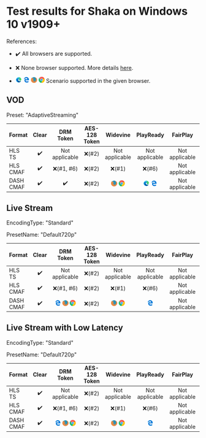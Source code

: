 # Test results for Shaka on Windows 10 v1909+

References:

- ✔️ All browsers are supported.

- ❌ None browser supported. More details [here](issues.md).

- ![newedge](../../icons/edge-new.png) ![edge](../../icons/edge.png) ![firefox](../../icons/firefox.png) ![chrome](../../icons/chrome.png) Scenario supported in the given browser.

## VOD

Preset: "AdaptiveStreaming"

| Format | Clear | DRM Token | AES-128 Token | Widevine | PlayReady | FairPlay | AES-128 | Sidecar captions |
| --------- | :---: | :---: | :----------------------------------------------------------: | :----------------------------------------------------------: | :------: | :----------------------------------------------------------: | :------: | :------: |
| HLS TS    | ✔️ | Not applicable | ❌(#2) | Not applicable | Not applicable | Not applicable | ❌(#2) | ✔️ |
| HLS CMAF  | ✔️ | ❌(#1, #6) | ❌(#2) | ❌(#1) | ❌(#6) | Not applicable | ❌(#2) | ✔️ |
| DASH CMAF | ✔️ | ✔️ | ❌(#2) | ![firefox](../../icons/firefox.png) ![chrome](../../icons/chrome.png) | ![edge](../../icons/edge-new.png) ![edge](../../icons/edge.png) | Not applicable | ❌(#2) | ✔️ |

## Live Stream

EncodingType: "Standard"

PresetName: "Default720p"

| Format | Clear | DRM Token | AES-128 Token | Widevine | PlayReady | FairPlay | AES-128 | Live Transcription |
| --------- | :---: | :---: | :----------------------------------------------------------: | :----------------------------------------------------------: | :------: | :----------------------------------------------------------: | :------: | :------: |
| HLS TS    | ✔️ | Not applicable | ❌(#2) | Not applicable | Not applicable | Not applicable| ❌(| ❌(#12) |
| HLS CMAF  | ✔️ | ❌(#1, #6) | ❌(#2) | ❌(#1) | ❌(#6) | Not applicable | ❌(#2) | ❌(#12) |
| DASH CMAF | ✔️ | ![edge](../../icons/edge.png) ![firefox](../../icons/firefox.png) ![chrome](../../icons/chrome.png) | ❌(#2) | ![firefox](../../icons/firefox.png) ![chrome](../../icons/chrome.png) | ![edge](../../icons/edge.png) | Not applicable | ❌(#2) | ✔️ |

## Live Stream with Low Latency

EncodingType: "Standard"

PresetName: "Default720p"

| Format | Clear | DRM Token | AES-128 Token | Widevine | PlayReady | FairPlay | AES-128 |
| --------- | :---: | :---: | :----------------------------------------------------------: | :----------------------------------------------------------: | :------: | :----------------------------------------------------------: | :----------------------------------------------------------: |
| HLS TS    | ✔️ | Not applicable | ❌(#2) | Not applicable | Not applicable | Not applicable| ❌(#2) | ✔️ |
| HLS CMAF  | ✔️ | ❌(#1, #6) | ❌(#2) | ❌(#1) | ❌(#6) |Not applicable | ❌(#2) | ❌(#2) |
| DASH CMAF | ✔️ | ![edge](../../icons/edge.png) ![firefox](../../icons/firefox.png) ![chrome](../../icons/chrome.png) | ❌(#2) | ![firefox](../../icons/firefox.png) ![chrome](../../icons/chrome.png) | ![edge](../../icons/edge.png) | Not applicable | ❌(#2) |
